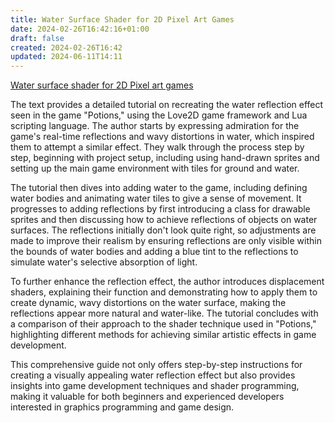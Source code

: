 ```yaml
---
title: Water Surface Shader for 2D Pixel Art Games
date: 2024-02-26T16:42:16+01:00
draft: false
created: 2024-02-26T16:42
updated: 2024-06-11T14:11
---
```


[Water surface shader for 2D Pixel art games](https://injuly.in/blog/water-shader/index.html)

The text provides a detailed tutorial on recreating the water reflection effect seen in the game "Potions," using the Love2D game framework and Lua scripting language. The author starts by expressing admiration for the game's real-time reflections and wavy distortions in water, which inspired them to attempt a similar effect. They walk through the process step by step, beginning with project setup, including using hand-drawn sprites and setting up the main game environment with tiles for ground and water.

The tutorial then dives into adding water to the game, including defining water bodies and animating water tiles to give a sense of movement. It progresses to adding reflections by first introducing a class for drawable sprites and then discussing how to achieve reflections of objects on water surfaces. The reflections initially don't look quite right, so adjustments are made to improve their realism by ensuring reflections are only visible within the bounds of water bodies and adding a blue tint to the reflections to simulate water's selective absorption of light.

To further enhance the reflection effect, the author introduces displacement shaders, explaining their function and demonstrating how to apply them to create dynamic, wavy distortions on the water surface, making the reflections appear more natural and water-like. The tutorial concludes with a comparison of their approach to the shader technique used in "Potions," highlighting different methods for achieving similar artistic effects in game development.

This comprehensive guide not only offers step-by-step instructions for creating a visually appealing water reflection effect but also provides insights into game development techniques and shader programming, making it valuable for both beginners and experienced developers interested in graphics programming and game design.